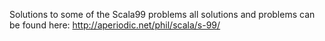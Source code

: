 Solutions to some of the Scala99 problems
all solutions and problems can be found here: http://aperiodic.net/phil/scala/s-99/

